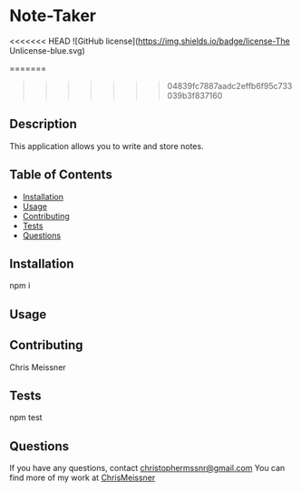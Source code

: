 # Note-Taker

<<<<<<< HEAD
![GitHub license](https://img.shields.io/badge/license-The Unlicense-blue.svg)

=======
>>>>>>> 04839fc7887aadc2effb6f95c733039b3f837160
## Description
This application allows you to write and store notes.

## Table of Contents
* [Installation](#installation)
* [Usage](#usage)
* [Contributing](#contributing)
* [Tests](#tests)
* [Questions](#questions)

## Installation
npm i

## Usage


## Contributing
Chris Meissner

## Tests
npm test

## Questions
If you have any questions, contact christophermssnr@gmail.com
You can find more of my work at [ChrisMeissner](https://github.com/ChrisMeissner)
